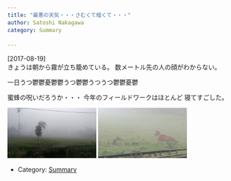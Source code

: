 ```yaml
---
title: "最悪の天気・・・さむくて暗くて・・・"
author: Satoshi Nakagawa
category: Summary

---
```


[2017-08-19]  
 きょうは朝から霧が立ち籠めている。
数メートル先の人の顔がわからない。

 一日うつ鬱鬱憂鬱鬱うつ鬱鬱うつうつ鬱鬱憂鬱

 蜜蜂の呪いだろうか・・・
今年のフィールドワークはほとんど
寝てすごした。

<a href="/pict/2017-08-19-kubhu-1.jpg"><img src="/pict/2017-08-19-kubhu-1.jpg" alt="" width="200"/></a>
<a href="/pict/2017-08-19-kubhu-2.jpg"><img src="/pict/2017-08-19-kubhu-2.jpg" alt="" width="200"/></a>

- Category: [Summary](/categories.html#Summary)

